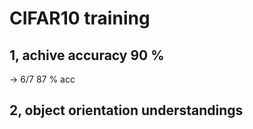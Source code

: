 # CIFAR10 training

## 1, achive accuracy 90 %
-> 6/7 87 % acc

## 2, object orientation understandings
